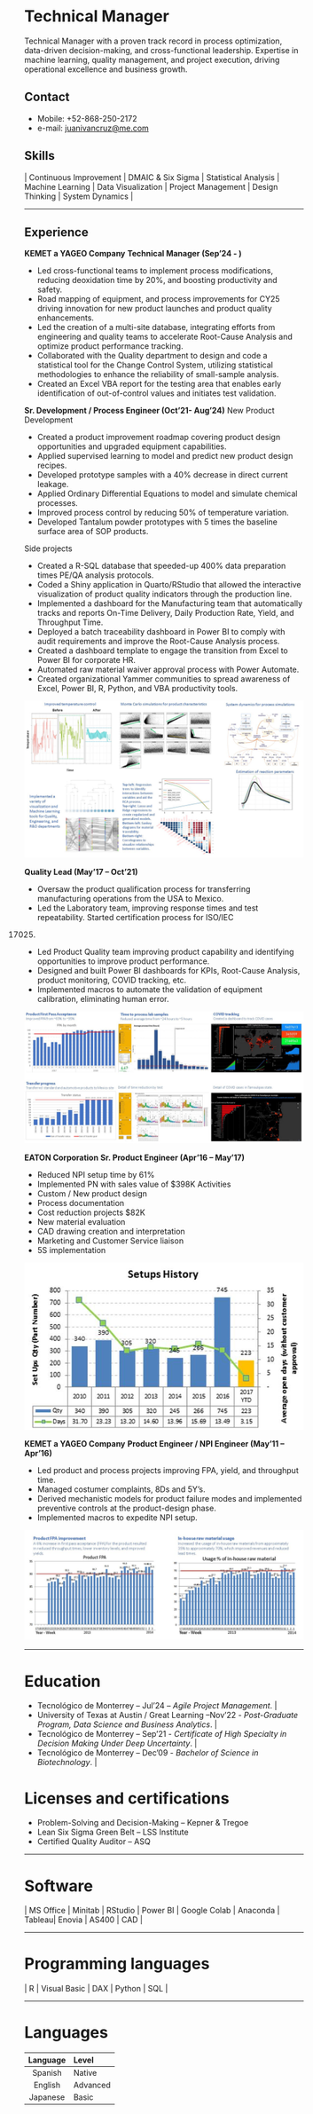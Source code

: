 # Technical Manager
Technical Manager with a proven track record in process optimization, data-driven decision-making, and cross-functional leadership. Expertise in machine learning, quality management, and project execution, driving operational excellence and business growth.
## Contact
- Mobile: +52-868-250-2172
- e-mail: juanivancruz@me.com

## Skills
| Continuous Improvement | DMAIC & Six Sigma | Statistical Analysis | Machine Learning | Data Visualization | Project Management | Design Thinking | System Dynamics |

---

## Experience
**KEMET a YAGEO Company**
**Technical Manager (Sep’24 - )**
- Led cross-functional teams to implement process modifications, reducing deoxidation time by 20%, and boosting productivity and safety.
- Road mapping of equipment, and process improvements for CY25 driving innovation for new product launches and product quality enhancements.
- Led the creation of a multi-site database, integrating efforts from engineering and quality teams to accelerate Root-Cause Analysis and optimize product performance tracking.
- Collaborated with the Quality department to design and code a statistical tool for the Change Control System, utilizing statistical methodologies to enhance the reliability of small-sample analysis.
- Created an Excel VBA report for the testing area that enables early identification of out-of-control values and initiates test validation.

**Sr. Development / Process Engineer (Oct’21- Aug’24)**
New Product Development
- Created a product improvement roadmap covering product design opportunities and upgraded equipment capabilities.
- Applied supervised learning to model and predict new product design recipes.
- Developed prototype samples with a 40% decrease in direct current leakage.
- Applied Ordinary Differential Equations to model and simulate chemical processes.
- Improved process control by reducing 50% of temperature variation.
- Developed Tantalum powder prototypes with 5 times the baseline surface area of SOP products.

Side projects
- Created a R-SQL database that speeded-up 400% data preparation times PE/QA analysis protocols.
- Coded a Shiny application in Quarto/RStudio that allowed the interactive visualization of product quality indicators through the production line.
- Implemented a dashboard for the Manufacturing team that automatically tracks and reports On-Time Delivery, Daily Production Rate, Yield, and Throughput Time. 
- Deployed a batch traceability dashboard in Power BI to comply with audit requirements and improve the Root-Cause Analysis process.
- Created a dashboard template to engage the transition from Excel to Power BI for corporate HR.
- Automated raw material waiver approval process with Power Automate.
- Created organizational Yammer communities to spread awareness of Excel, Power BI, R, Python, and VBA productivity tools.

![R&D Sr Proc Engineer](/assets/RND_Sr_Proc_Eng.JPG)

**Quality Lead (May’17 – Oct’21)**
- Oversaw the product qualification process for transferring manufacturing operations from the USA to Mexico.
- Led the Laboratory team, improving response times and test repeatability. Started certification process for ISO/IEC 
17025.
- Led Product Quality team improving product capability and identifying opportunities to improve product performance.
- Designed and built Power BI dashboards for KPIs, Root-Cause Analysis, product monitoring, COVID tracking, etc.
- Implemented macros to automate the validation of equipment calibration, eliminating human error.


![Summary_QL](/assets/Summary_2017_to_2021_01.JPG)

**EATON Corporation**
**Sr. Product Engineer (Apr’16 – May’17)**
- Reduced NPI setup time by 61%
- Implemented PN with sales value of $398K 
Activities
- Custom / New product design
- Process documentation
- Cost reduction projects $82K
- New material evaluation
- CAD drawing creation and interpretation
- Marketing and Customer Service liaison
- 5S implementation

![Sr Prod Eng](/assets/setups_Sr_Prod_Eng.png)

**KEMET a YAGEO Company**
**Product Engineer / NPI Engineer (May’11 – Apr’16)**
- Led product and process projects improving FPA, yield, and throughput time.
- Managed costumer complaints, 8Ds and 5Y’s.
- Derived mechanistic models for product failure modes and implemented preventive controls at the product-design phase.
- Implemented macros to expedite NPI setup.

![Product Engineer](/assets/FPA_InhouseMaterial_2013_to_2014.JPG)
  
---

# Education
- Tecnológico de Monterrey – Jul’24 – *Agile Project Management*. |
- University of Texas at Austin / Great Learning –Nov’22 - *Post-Graduate Program, Data Science and Business Analytics*. |
- Tecnológico de Monterrey – Sep’21 - *Certificate of High Specialty in Decision Making Under Deep Uncertainty*. |
- Tecnológico de Monterrey – Dec’09 - *Bachelor of Science in Biotechnology*. |
  


# Licenses and certifications
- Problem-Solving and Decision-Making – Kepner & Tregoe 
- Lean Six Sigma Green Belt – LSS Institute
- Certified Quality Auditor – ASQ
  
---

# Software
| MS Office | Minitab | RStudio | Power BI  | Google Colab | Anaconda | Tableau| Enovia | AS400 | CAD |

---

# Programming languages
| R | Visual Basic | DAX | Python | SQL |

---

# Languages

| Language |  Level  |
| :----:   | :--- |
| Spanish  | Native |
| English  | Advanced |
| Japanese | Basic |


